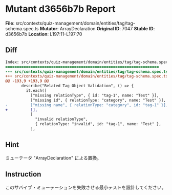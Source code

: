 # Mutant d3656b7b Report

**File**: src/contexts/quiz-management/domain/entities/tag/tag-schema.spec.ts
**Mutator**: ArrayDeclaration
**Original ID**: 7047
**Stable ID**: d3656b7b
**Location**: L197:11–L197:70

## Diff

```diff
Index: src/contexts/quiz-management/domain/entities/tag/tag-schema.spec.ts
===================================================================
--- src/contexts/quiz-management/domain/entities/tag/tag-schema.spec.ts	original
+++ src/contexts/quiz-management/domain/entities/tag/tag-schema.spec.ts	mutated #7047
@@ -193,9 +193,9 @@
       describe("Related Tag Object Validation", () => {
         it.each([
           ["missing relationType", { id: "tag-1", name: "Test" }],
           ["missing id", { relationType: "category", name: "Test" }],
-          ["missing name", { relationType: "category", id: "tag-1" }],
+          [],
           [
             "invalid relationType",
             { relationType: "invalid", id: "tag-1", name: "Test" },
           ],
```

## Hint

ミューテータ "ArrayDeclaration" による置換。

## Instruction

このサバイブ・ミューテーションを失敗させる最小テストを設計してください。
